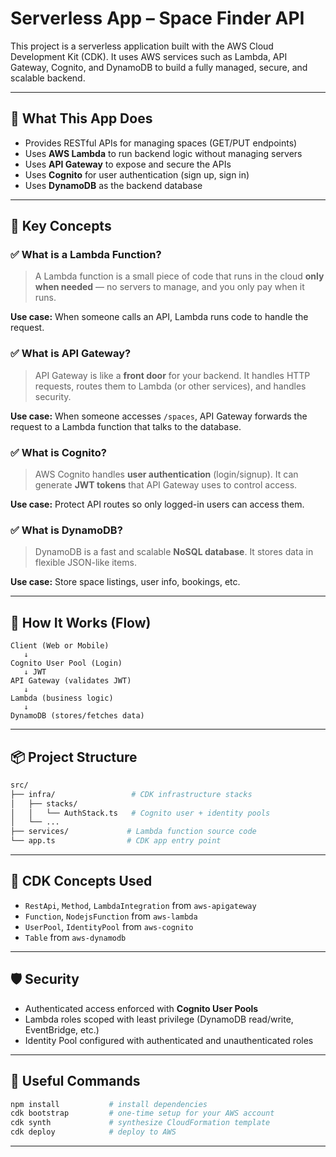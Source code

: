 # Serverless App – Space Finder API

This project is a serverless application built with the AWS Cloud Development Kit (CDK). It uses AWS services such as Lambda, API Gateway, Cognito, and DynamoDB to build a fully managed, secure, and scalable backend.

---

## 🔧 What This App Does

* Provides RESTful APIs for managing spaces (GET/PUT endpoints)
* Uses **AWS Lambda** to run backend logic without managing servers
* Uses **API Gateway** to expose and secure the APIs
* Uses **Cognito** for user authentication (sign up, sign in)
* Uses **DynamoDB** as the backend database

---

## 🧠 Key Concepts

### ✅ What is a Lambda Function?

> A Lambda function is a small piece of code that runs in the cloud **only when needed** — no servers to manage, and you only pay when it runs.

**Use case:** When someone calls an API, Lambda runs code to handle the request.

### ✅ What is API Gateway?

> API Gateway is like a **front door** for your backend. It handles HTTP requests, routes them to Lambda (or other services), and handles security.

**Use case:** When someone accesses `/spaces`, API Gateway forwards the request to a Lambda function that talks to the database.

### ✅ What is Cognito?

> AWS Cognito handles **user authentication** (login/signup). It can generate **JWT tokens** that API Gateway uses to control access.

**Use case:** Protect API routes so only logged-in users can access them.

### ✅ What is DynamoDB?

> DynamoDB is a fast and scalable **NoSQL database**. It stores data in flexible JSON-like items.

**Use case:** Store space listings, user info, bookings, etc.

---

## 🚀 How It Works (Flow)

```text
Client (Web or Mobile)
   ↓
Cognito User Pool (Login)
   ↓ JWT
API Gateway (validates JWT)
   ↓
Lambda (business logic)
   ↓
DynamoDB (stores/fetches data)
```

---

## 📦 Project Structure

```bash
src/
├── infra/                 # CDK infrastructure stacks
│   ├── stacks/
│   │   └── AuthStack.ts   # Cognito user + identity pools
│   └── ...
├── services/             # Lambda function source code
└── app.ts                # CDK app entry point
```

---

## 📜 CDK Concepts Used

* `RestApi`, `Method`, `LambdaIntegration` from `aws-apigateway`
* `Function`, `NodejsFunction` from `aws-lambda`
* `UserPool`, `IdentityPool` from `aws-cognito`
* `Table` from `aws-dynamodb`

---

## 🛡️ Security

* Authenticated access enforced with **Cognito User Pools**
* Lambda roles scoped with least privilege (DynamoDB read/write, EventBridge, etc.)
* Identity Pool configured with authenticated and unauthenticated roles

---

## 🧪 Useful Commands

```bash
npm install           # install dependencies
cdk bootstrap         # one-time setup for your AWS account
cdk synth             # synthesize CloudFormation template
cdk deploy            # deploy to AWS
```

---
